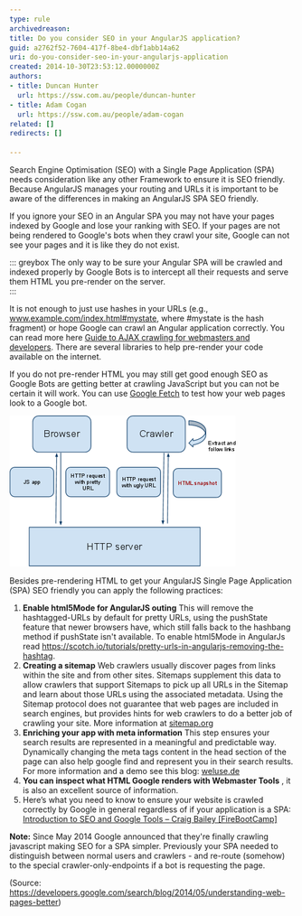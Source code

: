 ```yaml
---
type: rule
archivedreason: 
title: Do you consider SEO in your AngularJS application?
guid: a2762f52-7604-417f-8be4-dbf1abb14a62
uri: do-you-consider-seo-in-your-angularjs-application
created: 2014-10-30T23:53:12.0000000Z
authors:
- title: Duncan Hunter
  url: https://ssw.com.au/people/duncan-hunter
- title: Adam Cogan
  url: https://ssw.com.au/people/adam-cogan
related: []
redirects: []

---
```


Search Engine Optimisation (SEO) with a Single Page Application (SPA) needs consideration like any other Framework to ensure it is SEO friendly. Because AngularJS manages your routing and URLs it is important to be aware of the differences in making an AngularJS SPA SEO friendly.

<!--endintro-->

If you ignore your SEO in an Angular SPA you may not have your pages indexed by Google and lose your ranking with SEO. If your pages are not being rendered to Google's bots when they crawl your site, Google can not see your pages and it is like they do not exist.



::: greybox
The only way to be sure your Angular SPA will be crawled and indexed properly by Google Bots is to intercept all their requests and serve them HTML you pre-render on the server.  
:::


It is not enough to just use hashes in your URLs (e.g., www.example.com/index.html#mystate, where #mystate is the hash fragment) or hope Google can crawl an Angular application correctly. You can read more here [Guide to AJAX crawling for webmasters and developers](https://developers.google.com/webmasters/ajax-crawling/docs/getting-started).  There are several libraries to help pre-render your code available on the internet. 

If you do not pre-render HTML you may still get good enough SEO as Google Bots are getting better at crawling JavaScript but you can not be certain it will work. You can use [Google Fetch](https://www.google.com/webmasters/tools/googlebot-fetch) to test how your web pages look to a Google bot.

![Figure: How to configure your site to pre-render HTML for Google bots.](seo_for_angular-diagram.png)  

Besides pre-rendering HTML to get your AngularJS Single Page Application (SPA) SEO friendly you can apply the following practices:

1. **Enable html5Mode for AngularJS outing** 
This will remove the hashtagged-URLs by default for pretty URLs, using the pushState feature that newer browsers have, which still falls back to the hashbang method if pushState isn't available. To enable html5Mode in AngularJs read https://scotch.io/tutorials/pretty-urls-in-angularjs-removing-the-hashtag.
2. **Creating a sitemap** 
Web crawlers usually discover pages from links within the site and from other sites. Sitemaps supplement this data to allow crawlers that support Sitemaps to pick up all URLs in the Sitemap and learn about those URLs using the associated metadata. Using the Sitemap protocol does not guarantee that web pages are included in search engines, but provides hints for web crawlers to do a better job of crawling your site.  More information at  [sitemap.org](http://www.sitemaps.org/protocol.html)
3. **Enriching your app with meta information** 
This step ensures your search results are represented in a meaningful and predictable way. Dynamically changing the meta tags content in the head section of the page can also help google find and represent you in their search results.  
For more information and a demo see this  blog: [weluse.de](https://weluse.de/blog/angularjs-seo-finally-a-piece-of-cake.html)
4. **You can inspect what HTML Google renders with Webmaster Tools** , it is also an excellent source of information.
5. Here’s what you need to know to ensure your website is crawled correctly by Google in general regardless of if your application is a SPA: [Introduction to SEO and Google Tools – Craig Bailey \[FireBootCamp\]](https://tv.ssw.com/5162/introduction-seo-google-tools-craig-bailey-firebootcamp)


**Note:** Since May 2014 Google announced that they're finally crawling javascript making SEO for a SPA simpler. Previously your SPA needed to distinguish between normal users and crawlers - and re-route (somehow) to the special crawler-only-endpoints if a bot is requesting the page.

(Source: https://developers.google.com/search/blog/2014/05/understanding-web-pages-better)
